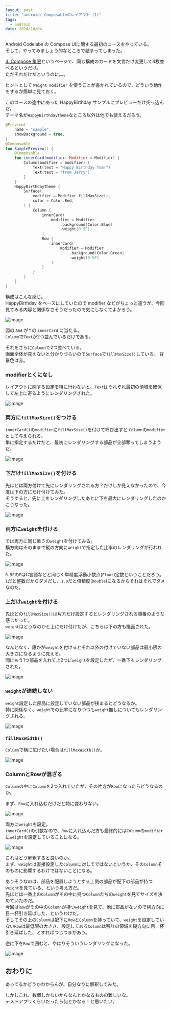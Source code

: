 ```yaml
---
layout: post
title: "android: Composableのレイアウト (1)"
tags:
  - android
date: 2024/10/04
---
```


Android Codelabs の Compose UIに関する最初のコースをやっている。  
そして、やってみましょう的なところで詰まってしまった。

[4. Compose 象限](https://developer.android.com/codelabs/basic-android-kotlin-compose-composables-practice-problems?hl=ja&continue=https%3A%2F%2Fdeveloper.android.com%2Fcourses%2Fpathways%2Fandroid-basics-compose-unit-1-pathway-3%3Fhl%3Dja%23codelab-https%3A%2F%2Fdeveloper.android.com%2Fcodelabs%2Fbasic-android-kotlin-compose-composables-practice-problems#3)というページで、同じ構成のカードを文言だけ変更して4枚並べるというだけ。  
ただそれだけだというのに。。。

ヒントとして `Weight modifier` を使うことが書かれているので、どういう動作をするか簡単に見ておく。

このコースの途中にあった HappyBirthday サンプルにプレビューだけ突っ込んだ。  
テーマ名が`HappyBirthdayTheme`なところ以外は他でも使えるだろう。

```kotlin
@Preview(
    name = "sample",
    showBackground = true,
)
@Composable
fun SamplePreview() {
    @Composable
    fun innerCard(modifier: Modifier = Modifier) {
        Column(modifier = modifier) {
            Text(text = "Happy Birthday Tom!")
            Text(text = "from Jerry")
        }
    }
    HappyBirthdayTheme {
        Surface(
            modifier = Modifier.fillMaxSize(),
            color = Color.Red,
        ) {
            Column {
                innerCard(
                    modifier = Modifier
                        .background(Color.Blue)
                        .weight(0.5F)
                )
                Row {
                    innerCard(
                        modifier = Modifier
                            .background(Color.Green)
                            .weight(0.5F)
                    )
                }
            }
        }
    }
}
```

構成はこんな感じ。  
HappyBirthday をベースにしていたので modifier などがちょっと違うが、今回見てみる内容と関係なさそうだったので気にしなくてよかろう。

![image](20241004a-1.png)

図の `AAA` が↑の `innerCard` に当たる。  
`Column`で`Text`が2つ並んでいるだけである。

それをさらに`Column`で2つ並べている。  
画面全体が見えないと分かりづらいので`Surface`で`fillMaxSize()`している。
背景色は赤。

### modifierとくになし

レイアウトに関する設定を特に行わないと、`Text`はそれぞれ最初の領域を確保して左上に寄るようにレンダリングされた。

![image](20241004a-2.png)

### 両方に`fillMaxSize()`をつける

`innerCard()`の`modifier`に`fillMaxSize()`を付けて呼び出すと `Column`の`modifier`として与えられる。  
単に指定するだけだと、最初にレンダリングする部品が全部奪ってしまうようだ。

![image](20241004a-3.png)

### 下だけ`fillMaxSize()`を付ける

先ほどは両方付けて先にレンダリングされる方？だけしか見えなかったので、今度は下の方にだけ付けてみた。  
そうすると、先に上をレンダリングしたあとに下を最大にレンダリングしたのかこうなった。

![image](20241004a-4.png)

### 両方に`weight`を付ける

では両方に同じ重さの`weight`を付けてみる。  
横方向はそのままで縦の方向に`weight`で指定した比率のレンダリングが行われた。

![image](20241004a-12.png)

`0.5F`の`F`はC言語などと同じく単精度浮動小数点(`Float`)定数ということだろう。
`1`だと整数だからダメだし、`1.0`だと倍精度(`Double`)になるからそれはそれでダメなのだ。

### 上だけ`weight`を付ける

先ほどの`fillMaxSize()`は片方だけ設定するとレンダリングされる順番のような感じだった。  
`weight`はどうなのかと上にだけ付けたが、こちらは下の方も描画された。

![image](20241004a-5.png)

なんとなく、誰かが`weight`を付けるとそれ以外の付けていない部品は最小限の大きさになるように見える。  
間にもう1つ部品を入れて上2つに`weight`を設定したが、一番下もレンダリングされた。

![image](20241004a-6.png)

### `weight`が連続しない

`weight`設定した部品に設定していない部品が挟まるとどうなるか。  
特に関係なく、`weight`での比率になりつつも`weight`無しについてもレンダリングされる。

![image](20241004a-7.png)

### `fillMaxWidth()`

`Column`で横に広げたい場合は`fillMaxWidth()`か。

![image](20241004a-8.png)

### ColumnとRowが混ざる

`Column`の中に`Column`を2つ入れていたが、その片方が`Row`になったらどうなるのか。

まず、`Row`に入れ込むだけだと特に変わりない。

![image](20241004a-9.png)

両方に`weight`を設定。  
`innerCard()`の引数なので、`Row`に入れ込んだ方も最終的には`Column`の`modifier`に`weight`を設定していることになる。

![image](20241004a-10.png)

これはどう解釈すると良いのか。  
まず、`weight`は直接設定した`Column`に対してではないというか、その`Column`そのものに影響するわけではないことになる。

ありそうなのは、部品を配置しようとする上側の部品が配下の部品が持つ`weight`を見ている、という考え方だ。  
先ほどは一番上の`Column`がその中に持つ`Column`たちの`weight`を見てサイズを決めていたのだ。  
今回は`Row`がその中の`Column`が持つ`weight`を見て、他に部品がないので横方向に目一杯引き延ばした、というわけだ。  
そしてその上の`Column`は配下に`Row`と`Column`を持っていて、`weight`を設定していない`Row`は最低限の大きさ、設定してある`Column`は残りの領域を縦方向に目一杯引き延ばした、とすればつじつまがあう。

逆に下を`Row`で囲むと、やはりそういうレンダリングになった。

![image](20241004a-11.png)

## おわりに

あってるかどうかわからんが、自分なりに解釈してみた。

しかしこれ、数個しかないからなんとかなるものの難しいな。  
テストアプリくらいだったら何とかなる！と思いたい。
